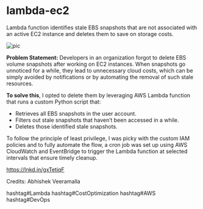 # lambda-ec2
Lambda function identifies stale EBS snapshots that are not associated with an active EC2 instance and deletes them to save on storage costs.

![pic](https://github.com/user-attachments/assets/e6bbac64-e55e-4036-879f-6047ed4d3ae2)

**Problem Statement:** Developers in an organization forgot to delete EBS volume snapshots after working on EC2 instances. When snapshots go unnoticed for a while, they lead to unnecessary cloud costs, which can be simply avoided by notifications or by automating the removal of such stale resources.

**To solve this**, I opted to delete them by leveraging AWS Lambda function that runs a custom Python script that:

- Retrieves all EBS snapshots in the user account.
- Filters out stale snapshots that haven’t been accessed in a while.
- Deletes those identified stale snapshots.

To follow the principle of least privilege, I was picky with the custom IAM policies and to fully automate the flow, a cron job was set up using AWS CloudWatch and EventBridge to trigger the Lambda function at selected intervals that ensure timely cleanup.

https://lnkd.in/gxTetiqF

Credits: Abhishek Veeramalla

hashtag#Lambda hashtag#CostOptimization hashtag#AWS hashtag#DevOps
